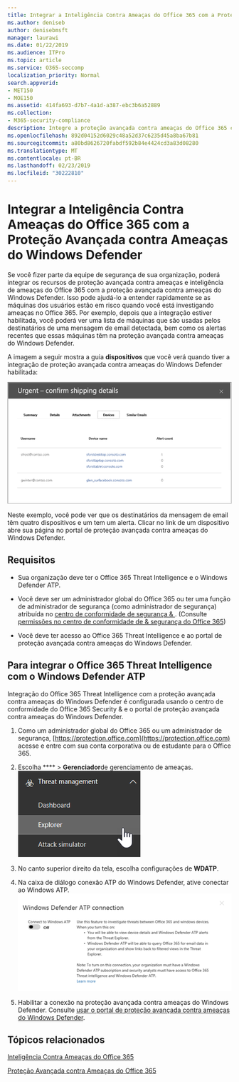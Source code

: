 ```yaml
---
title: Integrar a Inteligência Contra Ameaças do Office 365 com a Proteção Avançada contra Ameaças do Windows Defender
ms.author: deniseb
author: denisebmsft
manager: laurawi
ms.date: 01/22/2019
ms.audience: ITPro
ms.topic: article
ms.service: O365-seccomp
localization_priority: Normal
search.appverid:
- MET150
- MOE150
ms.assetid: 414fa693-d7b7-4a1d-a387-ebc3b6a52889
ms.collection:
- M365-security-compliance
description: Integre a proteção avançada contra ameaças do Office 365 com a proteção avançada contra ameaças do Windows Defender para ver informações mais detalhadas sobre o gerenciamento de ameaças.
ms.openlocfilehash: 892d04152d6029c48a52d37c6235d45a8ba67b81
ms.sourcegitcommit: a80bd8626720fabdf592b84e4424cd3a83d08280
ms.translationtype: MT
ms.contentlocale: pt-BR
ms.lasthandoff: 02/23/2019
ms.locfileid: "30222810"
---
```

# <a name="integrate-office-365-threat-intelligence-with-windows-defender-advanced-threat-protection"></a>Integrar a Inteligência Contra Ameaças do Office 365 com a Proteção Avançada contra Ameaças do Windows Defender

Se você fizer parte da equipe de segurança de sua organização, poderá integrar os recursos de proteção avançada contra ameaças e inteligência de ameaças do Office 365 com a proteção avançada contra ameaças do Windows Defender. Isso pode ajudá-lo a entender rapidamente se as máquinas dos usuários estão em risco quando você está investigando ameaças no Office 365. Por exemplo, depois que a integração estiver habilitada, você poderá ver uma lista de máquinas que são usadas pelos destinatários de uma mensagem de email detectada, bem como os alertas recentes que essas máquinas têm na proteção avançada contra ameaças do Windows Defender.
  
A imagem a seguir mostra a guia **dispositivos** que você verá quando tiver a integração de proteção avançada contra ameaças do Windows Defender habilitada: 
  
![Quando o Windows Defender ATP estiver habilitado, você poderá ver uma lista de computadores com alertas.](media/fec928ea-8f0c-44d7-80b9-a2e0a8cd4e89.PNG)
  
Neste exemplo, você pode ver que os destinatários da mensagem de email têm quatro dispositivos e um tem um alerta. Clicar no link de um dispositivo abre sua página no portal de proteção avançada contra ameaças do Windows Defender.
  
## <a name="requirements"></a>Requisitos

- Sua organização deve ter o Office 365 Threat Intelligence e o Windows Defender ATP.
    
- Você deve ser um administrador global do Office 365 ou ter uma função de administrador de segurança (como administrador de segurança) atribuída no [centro de conformidade de segurança &amp; ](https://protection.office.com). (Consulte [permissões no centro de conformidade de &amp; segurança do Office 365](permissions-in-the-security-and-compliance-center.md))
    
- Você deve ter acesso ao Office 365 Threat Intelligence e ao portal de proteção avançada contra ameaças do Windows Defender.
    
## <a name="to-integrate-office-365-threat-intelligence-with-windows-defender-atp"></a>Para integrar o Office 365 Threat Intelligence com o Windows Defender ATP

Integração do Office 365 Threat Intelligence com a proteção avançada contra ameaças do Windows Defender é configurada usando o centro de conformidade do Office 365 Security & e o portal de proteção avançada contra ameaças do Windows Defender.
  
1. Como um administrador global do Office 365 ou um administrador de segurança, [https://protection.office.com](https://protection.office.com) acesse e entre com sua conta corporativa ou de estudante para o Office 365. 
    
2. Escolha **** \> **Gerenciador**de gerenciamento de ameaças.<br>![Gerenciador no menu de gerenciamento de ameaças](media/ThreatMgmt-Explorer-nav.png)<br>
    
3. No canto superior direito da tela, escolha configurações de **WDATP**.
    
4. Na caixa de diálogo conexão ATP do Windows Defender, ative conectar ao Windows ATP.<br>![Conexão ATP do Windows Defender](media/Explorer-WDATPConnection-dialog.png)<br>
    
5. Habilitar a conexão na proteção avançada contra ameaças do Windows Defender. Consulte [usar o portal de proteção avançada contra ameaças do Windows Defender](https://go.microsoft.com/fwlink/?linkid=859690).

  
## <a name="related-topics"></a>Tópicos relacionados

[Inteligência Contra Ameaças do Office 365](office-365-ti.md)
  
[Proteção Avançada contra Ameaças do Office 365](office-365-atp.md) 
  


